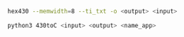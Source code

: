 ```sh
hex430 --memwidth=8 --ti_txt -o <output> <input>
```

```sh
python3 430toC <input> <output> <name_app>
```